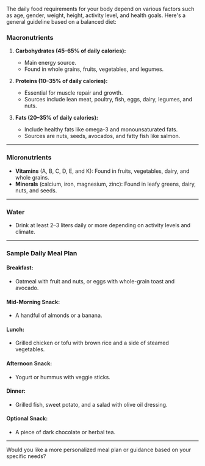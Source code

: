 The daily food requirements for your body depend on various factors such as age, gender, weight, height, activity level, and health goals. Here's a general guideline based on a balanced diet:

### **Macronutrients**
1. **Carbohydrates (45–65% of daily calories):**
   - Main energy source.
   - Found in whole grains, fruits, vegetables, and legumes.

2. **Proteins (10–35% of daily calories):**
   - Essential for muscle repair and growth.
   - Sources include lean meat, poultry, fish, eggs, dairy, legumes, and nuts.

3. **Fats (20–35% of daily calories):**
   - Include healthy fats like omega-3 and monounsaturated fats.
   - Sources are nuts, seeds, avocados, and fatty fish like salmon.

---

### **Micronutrients**
- **Vitamins** (A, B, C, D, E, and K): Found in fruits, vegetables, dairy, and whole grains.
- **Minerals** (calcium, iron, magnesium, zinc): Found in leafy greens, dairy, nuts, and seeds.

---

### **Water**
- Drink at least 2–3 liters daily or more depending on activity levels and climate.

---

### **Sample Daily Meal Plan**
#### **Breakfast**:
- Oatmeal with fruit and nuts, or eggs with whole-grain toast and avocado.

#### **Mid-Morning Snack**:
- A handful of almonds or a banana.

#### **Lunch**:
- Grilled chicken or tofu with brown rice and a side of steamed vegetables.

#### **Afternoon Snack**:
- Yogurt or hummus with veggie sticks.

#### **Dinner**:
- Grilled fish, sweet potato, and a salad with olive oil dressing.

#### **Optional Snack**:
- A piece of dark chocolate or herbal tea.

---

Would you like a more personalized meal plan or guidance based on your specific needs?
